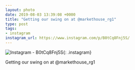 ```yaml
---
layout: photo
date: 2019-08-03 13:39:08 +0000
title: "Getting our swing on at @markethouse_rg1"
type: post
tags:
- instagram
instagram_url: https://www.instagram.com/p/B0tCq8Fnj5S/
---
```


![Instagram - B0tCq8Fnj5S](https://colinseymour.co.uk/img/B0tCq8Fnj5S.jpg){: .instagram}

Getting our swing on at @markethouse_rg1
